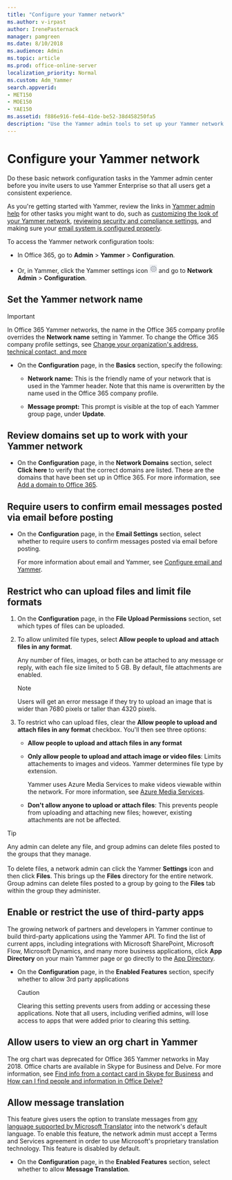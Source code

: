 ```yaml
---
title: "Configure your Yammer network"
ms.author: v-irpast
author: IrenePasternack
manager: pamgreen
ms.date: 8/10/2018
ms.audience: Admin
ms.topic: article
ms.prod: office-online-server
localization_priority: Normal
ms.custom: Adm_Yammer
search.appverid:
- MET150
- MOE150
- YAE150
ms.assetid: f886e916-fe64-41de-be52-38d458250fa5
description: "Use the Yammer admin tools to set up your Yammer network. Covers options for configuration, design, admins, usage policy, external networks, and activity stream keys."
---
```


# Configure your Yammer network

Do these basic network configuration tasks in the Yammer admin center before you invite users to use Yammer Enterprise so that all users get a consistent experience. 
  
As you're getting started with Yammer, review the links in [Yammer admin help](../yammer-landing-page.md) for other tasks you might want to do, such as [customizing the look of your Yammer network](customize-the-look-of-yammer.md), [reviewing security and compliance settings](../manage-security-and-compliance/security-and-compliance.md), and making sure your [email system is configured properly](configure-email-and-yammer.md).
  
To access the Yammer network configuration tools:
  
- In Office 365, go to **Admin** \> **Yammer** \> **Configuration**.
    
- Or, in Yammer, click the Yammer settings icon ![Yammer settings icon](../media/9704ce70-56ce-43f7-96c6-f253b0413d40.png) and go to **Network Admin** \> **Configuration**. 
    
## Set the Yammer network name
<a name="NetworkName"> </a>

> [!IMPORTANT] 
> In Office 365 Yammer networks, the name in the Office 365 company profile overrides the **Network name** setting in Yammer. To change the Office 365 company profile settings, see [Change your organization's address, technical contact, and more](https://support.office.com/en-us/article/Change-your-organization-s-address-technical-contact-and-more-a36e5a52-4df2-479e-bb97-9e67b8483e10)

- On the **Configuration** page, in the **Basics** section, specify the following: 
    
  - **Network name:** This is the friendly name of your network that is used in the Yammer header. Note that this name is overwritten by the name used in the Office 365 company profile.
    
  - **Message prompt:** This prompt is visible at the top of each Yammer group page, under **Update**. 
    
## Review domains set up to work with your Yammer network
<a name="ReviewDomains"> </a>

- On the **Configuration** page, in the **Network Domains** section, select **Click here** to verify that the correct domains are listed. These are the domains that have been set up in Office 365. For more information, see [Add a domain to Office 365](https://support.office.com/article/17f4aa9b-5ece-4af8-8be4-a5e8ff8367f2).
    
## Require users to confirm email messages posted via email before posting
<a name="ConfirmEmailPosts"> </a>

- On the **Configuration** page, in the **Email Settings** section, select whether to require users to confirm messages posted via email before posting. 
    
    For more information about email and Yammer, see [Configure email and Yammer](configure-email-and-yammer.md).
    
## Restrict who can upload files and limit file formats
<a name="RestrictFiles"> </a>

1. On the **Configuration** page, in the **File Upload Permissions** section, set which types of files can be uploaded. 
    
2. To allow unlimited file types, select **Allow people to upload and attach files in any format**. 
    
    Any number of files, images, or both can be attached to any message or reply, with each file size limited to 5 GB. By default, file attachments are enabled. 
    
    > [!NOTE]
    > Users will get an error message if they try to upload an image that is wider than 7680 pixels or taller than 4320 pixels. 
  
3. To restrict who can upload files, clear the **Allow people to upload and attach files in any format** checkbox. You'll then see three options: 
    
      - **Allow people to upload and attach files in any format**
    
      - **Only allow people to upload and attach image or video files**: Limits attachements to images and videos. Yammer determines file type by extension. 
    
         Yammer uses Azure Media Services to make videos viewable within the network. For more information, see [Azure Media Services](https://go.microsoft.com/fwlink/?LinkId=698736).
    
      - **Don't allow anyone to upload or attach files**: This prevents people from uploading and attaching new files; however, existing attachments are not be affected.
    
> [!TIP]
> Any admin can delete any file, and group admins can delete files posted to the groups that they manage.<br><br>To delete files, a network admin can click the Yammer **Settings** icon and then click **Files**. This brings up the **Files** directory for the entire network. Group admins can delete files posted to a group by going to the **Files** tab within the group they administer. 
  
## Enable or restrict the use of third-party apps
<a name="RestrictApps"> </a>

The growing network of partners and developers in Yammer continue to build third-party applications using the Yammer API. To find the list of current apps, including integrations with Microsoft SharePoint, Microsoft Flow, Microsoft Dynamics, and many more business applications, click **App Directory** on your main Yammer page or go directly to the [App Directory](https://go.microsoft.com/fwlink/?LinkId=524143).
  
- On the **Configuration** page, in the **Enabled Features** section, specify whether to allow 3rd party applications 
    
    > [!CAUTION]
    > Clearing this setting prevents users from adding or accessing these applications. Note that all users, including verified admins, will lose access to apps that were added prior to clearing this setting. 
  
## Allow users to view an org chart in Yammer
<a name="RestrictApps"> </a>

The org chart was deprecated for Office 365 Yammer networks in May 2018. Office charts are available in Skype for Business and Delve. For more information, see [Find info from a contact card in Skype for Business](https://support.office.com/en-us/article/Find-info-from-a-contact-card-in-Skype-for-Business-d797905c-66f0-4248-b473-c49e3c9a0767) and [How can I find people and information in Office Delve?](https://support.office.com/en-us/article/How-can-I-find-people-and-information-in-Office-Delve-5b8bffdd-a50a-430a-8570-09b39481887c)
  
    
## Allow message translation
<a name="RestrictApps"> </a>

This feature gives users the option to translate messages from [any language supported by Microsoft Translator](https://www.microsoft.com/en-us/translator/languages.aspx) into the network's default language. To enable this feature, the network admin must accept a Terms and Services agreement in order to use Microsoft's proprietary translation technology. This feature is disabled by default. 
  
- On the **Configuration** page, in the **Enabled Features** section, select whether to allow **Message Translation**.
